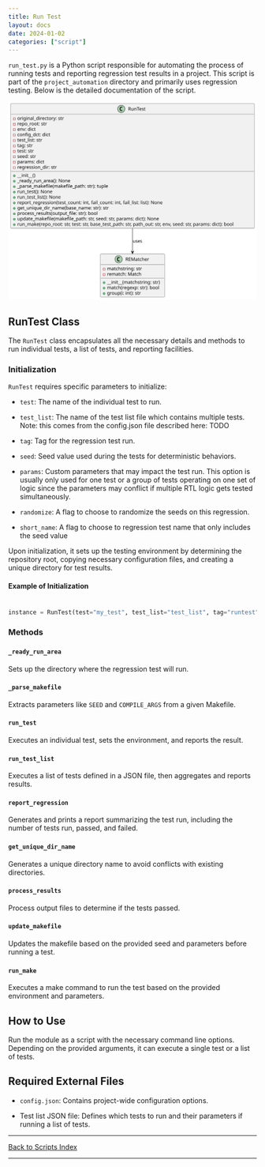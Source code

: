 ```yaml
---
title: Run Test
layout: docs
date: 2024-01-02
categories: ["script"]
---
```


`run_test.py` is a Python script responsible for automating the process of running tests and reporting regression test results in a project. This script is part of the `project_automation` directory and primarily uses regression testing. Below is the detailed documentation of the script.

![Run Test UML](../../images_scripts_uml/ProjAuto_RunTestClass.svg)

## RunTest Class

The `RunTest` class encapsulates all the necessary details and methods to run individual tests, a list of tests, and reporting facilities.

### Initialization

`RunTest` requires specific parameters to initialize:

- `test`: The name of the individual test to run.

- `test_list`: The name of the test list file which contains multiple tests. Note: this comes from the config.json file described here: TODO

- `tag`: Tag for the regression test run.

- `seed`: Seed value used during the tests for deterministic behaviors.

- `params`: Custom parameters that may impact the test run. This option is usually only used for one test or a group of tests operating on one set of logic since the parameters may conflict if multiple RTL logic gets tested simultaneously.

- `randomize`: A flag to choose to randomize the seeds on this regression.

- `short_name`: A flag to choose to regression test name that only includes the seed value

Upon initialization, it sets up the testing environment by determining the repository root, copying necessary configuration files, and creating a unique directory for test results.

#### Example of Initialization

```python

instance = RunTest(test="my_test", test_list="test_list", tag="runtest", seed="12345", params={"param1": "value1", "param2": "value2"}, randomize=False)

```

### Methods

#### `_ready_run_area`

Sets up the directory where the regression test will run.

#### `_parse_makefile`

Extracts parameters like `SEED` and `COMPILE_ARGS` from a given Makefile.

#### `run_test`

Executes an individual test, sets the environment, and reports the result.

#### `run_test_list`

Executes a list of tests defined in a JSON file, then aggregates and reports results.

#### `report_regression`

Generates and prints a report summarizing the test run, including the number of tests run, passed, and failed.

#### `get_unique_dir_name`

Generates a unique directory name to avoid conflicts with existing directories.

#### `process_results`

Process output files to determine if the tests passed.

#### `update_makefile`

Updates the makefile based on the provided seed and parameters before running a test.

#### `run_make`

Executes a make command to run the test based on the provided environment and parameters.

## How to Use

Run the module as a script with the necessary command line options. Depending on the provided arguments, it can execute a single test or a list of tests.

## Required External Files

- `config.json`: Contains project-wide configuration options.

- Test list JSON file: Defines which tests to run and their parameters if running a list of tests.

---

[Back to Scripts Index](index)

---
